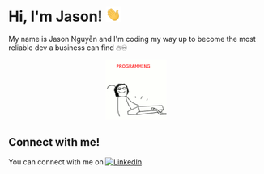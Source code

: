 # Hi, I'm Jason! <img src="https://raw.githubusercontent.com/tennydev/tennydev/main/wave.gif" width="30px">
My name is Jason Nguyễn and I'm coding my way up to become the most reliable dev a business can find 🔥♾

<p align="center">
  <img src="https://raw.githubusercontent.com/tennydev/tennydev/main/codinggif.gif" alt="coding gif" width="120px"/>
</p>

## Connect with me!
<!-- Actual text -->

You can connect with me on [![LinkedIn][2.2]][2].

<!-- Icons -->

[2.2]: https://raw.githubusercontent.com/MartinHeinz/MartinHeinz/master/linkedin-3-16.png (LinkedIn icon without padding)

<!-- Links to your social media accounts -->

[2]: https://www.linkedin.com/in/daidungnguyen2003/

